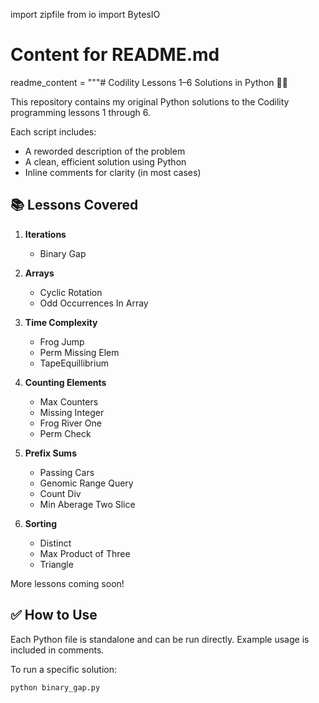 import zipfile
from io import BytesIO

# Content for README.md
readme_content = """# Codility Lessons 1–6 Solutions in Python 🧠🐍

This repository contains my original Python solutions to the Codility programming lessons 1 through 6.

Each script includes:
- A reworded description of the problem
- A clean, efficient solution using Python
- Inline comments for clarity (in most cases)

## 📚 Lessons Covered

1. **Iterations**
   - Binary Gap

2. **Arrays**
   - Cyclic Rotation
   - Odd Occurrences In Array

3. **Time Complexity**
   - Frog Jump
   - Perm Missing Elem
   - TapeEquillibrium

4. **Counting Elements**
   - Max Counters
   - Missing Integer
   - Frog River One
   - Perm Check

5. **Prefix Sums**
   - Passing Cars
   - Genomic Range Query
   - Count Div
   - Min Aberage Two Slice

6. **Sorting**
   - Distinct
   - Max Product of Three
   - Triangle

More lessons coming soon!

## ✅ How to Use

Each Python file is standalone and can be run directly. Example usage is included in comments.

To run a specific solution:
```bash
python binary_gap.py
